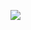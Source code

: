 ![](https://github.com/codeaprendiz/_assets/blob/master/html-css-kitchen/content-interation.png/content-interation.png)

